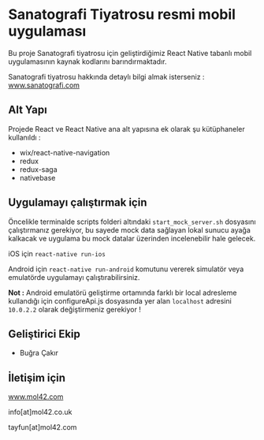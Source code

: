 # Sanatografi Tiyatrosu resmi mobil uygulaması

Bu proje Sanatografi tiyatrosu için geliştirdiğimiz React Native tabanlı mobil uygulamasının kaynak kodlarını barındırmaktadır. 

Sanatografi tiyatrosu hakkında detaylı bilgi almak isterseniz : www.sanatografi.com

## Alt Yapı

Projede React ve React Native ana alt yapısına ek olarak şu kütüphaneler kullanıldı :

* wix/react-native-navigation
* redux
* redux-saga
* nativebase

## Uygulamayı çalıştırmak için

Öncelikle terminalde scripts folderi altındaki `start_mock_server.sh` dosyasını çalıştırmanız gerekiyor, bu sayede mock
data sağlayan lokal sunucu ayağa kalkacak ve uygulama bu mock datalar üzerinden incelenebilir hale gelecek.

iOS için `react-native run-ios`

Android için `react-native run-android` komutunu vererek simulatör veya emulatörde uygulamayı çalıştırabilirsiniz.

**Not :** Android emulatörü geliştirme ortamında farklı bir local adresleme kullandığı için configureApi.js dosyasında
yer alan `localhost` adresini `10.0.2.2` olarak değiştirmeniz gerekiyor !

## Geliştirici Ekip

* Buğra Çakır

## İletişim için

www.mol42.com

info[at]mol42.co.uk

tayfun[at]mol42.com
